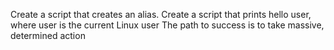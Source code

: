 Create a script that creates an alias.
Create a script that prints hello user, where user is the current Linux user
The path to success is to take massive, determined action
